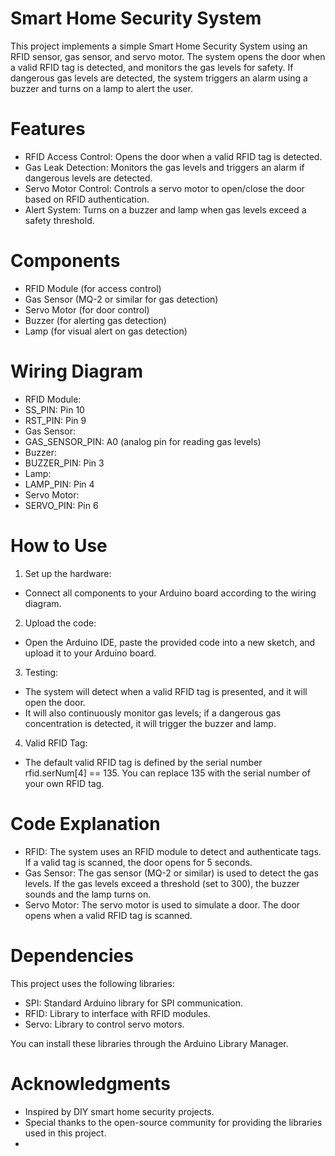 # Smart Home Security System

This project implements a simple Smart Home Security System using an RFID sensor, gas sensor, and servo motor. The system opens the door when a valid RFID tag is detected, and monitors the gas levels for safety. If dangerous gas levels are detected, the system triggers an alarm using a buzzer and turns on a lamp to alert the user.

# Features

- RFID Access Control: Opens the door when a valid RFID tag is detected.
- Gas Leak Detection: Monitors the gas levels and triggers an alarm if dangerous levels are detected.
- Servo Motor Control: Controls a servo motor to open/close the door based on RFID authentication.
- Alert System: Turns on a buzzer and lamp when gas levels exceed a safety threshold.

# Components

- RFID Module (for access control)
- Gas Sensor (MQ-2 or similar for gas detection)
- Servo Motor (for door control)
- Buzzer (for alerting gas detection)
- Lamp (for visual alert on gas detection)

# Wiring Diagram

- RFID Module:
- SS_PIN: Pin 10
- RST_PIN: Pin 9
- Gas Sensor:
- GAS_SENSOR_PIN: A0 (analog pin for reading gas levels)
- Buzzer:
- BUZZER_PIN: Pin 3
- Lamp:
- LAMP_PIN: Pin 4
- Servo Motor:
- SERVO_PIN: Pin 6

# How to Use

1. Set up the hardware: 
- Connect all components to your Arduino board according to the wiring diagram.
2. Upload the code: 
- Open the Arduino IDE, paste the provided code into a new sketch, and upload it to your Arduino board.

3. Testing:
- The system will detect when a valid RFID tag is presented, and it will open the door.
- It will also continuously monitor gas levels; if a dangerous gas concentration is detected, it will trigger the buzzer and lamp.

4. Valid RFID Tag: 
- The default valid RFID tag is defined by the serial number rfid.serNum[4] == 135. You can replace 135 with the serial number of your own RFID tag.

# Code Explanation

- RFID: The system uses an RFID module to detect and authenticate tags. If a valid tag is scanned, the door opens for 5 seconds.
- Gas Sensor: The gas sensor (MQ-2 or similar) is used to detect the gas levels. If the gas levels exceed a threshold (set to 300), the buzzer sounds and the lamp turns on.
- Servo Motor: The servo motor is used to simulate a door. The door opens when a valid RFID tag is scanned.

# Dependencies

This project uses the following libraries:
- SPI: Standard Arduino library for SPI communication.
- RFID: Library to interface with RFID modules.
- Servo: Library to control servo motors.

You can install these libraries through the Arduino Library Manager.


# Acknowledgments

- Inspired by DIY smart home security projects.
- Special thanks to the open-source community for providing the libraries used in this project.
-


